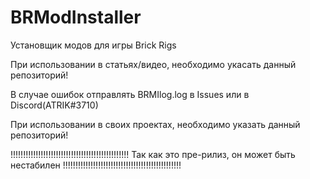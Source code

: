 # BRModInstaller
Установщик модов для игры Brick Rigs

При использовании в статьях/видео, необходимо укасать данный репозиторий!

В случае ошибок отправлять BRMIlog.log в Issues или в Discord(ATRIK#3710)

При использовании в своих проектах, необходимо указать данный репозиторий!

!!!!!!!!!!!!!!!!!!!!!!!!!!!!!!!!!!!!!!!!!!!!!!!
Так как это пре-рилиз, он может быть нестабилен
!!!!!!!!!!!!!!!!!!!!!!!!!!!!!!!!!!!!!!!!!!!!!!!
